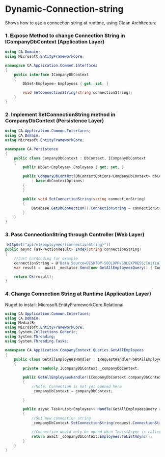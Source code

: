 # Dynamic-Connection-string
Shows how to use a connection string at runtime, using Clean Architecture

### 1. Expose Method to change Connection String in ICompanyDbContext (Application Layer)
```cs 
using CA.Domain;
using Microsoft.EntityFrameworkCore;

namespace CA.Application.Common.Interfaces
{
    public interface ICompanyDbContext
    {
        DbSet<Employee> Employees { get; set; }

        void SetConnectionString(string connectionString);
    }
}
```

### 2. Implement SetConnectionString method in CompanyDbContext (Persistence Layer)
```cs 
using CA.Application.Common.Interfaces;
using CA.Domain;
using Microsoft.EntityFrameworkCore;

namespace CA.Persistence
{
    public class CompanyDbContext : DbContext, ICompanyDbContext
    {
        public DbSet<Employee> Employees { get; set; }

        public CompanyDbContext(DbContextOptions<CompanyDbContext> dbContextOptions)
            : base(dbContextOptions)
        {
        }

        public void SetConnectionString(string connectionString)
        {
            Database.GetDbConnection().ConnectionString = connectionString;
        }
    }
}

```

### 3. Pass ConnectionString through Controller (Web Layer)
```cs 
[HttpGet("api/v1/employees/{connectionString}")]
public async Task<ActionResult> Index(string connectionString)
{
    //Just hardcoding for example
    connectionString = @"Data Source=DESKTOP-S0OLDPR\SQLEXPRESS;Initial Catalog=VidlyDB;Integrated Security=True";
    var result =  await _mediator.Send(new GetAllEmployeesQuery() { ConnectionString = connectionString });

    return Ok(result);
}
```

### 4. Change Connection String at Runtime (Application Layer)

Nuget to install: Microsoft.EntityFrameworkCore.Relational

```cs 
using CA.Application.Common.Interfaces;
using CA.Domain;
using MediatR;
using Microsoft.EntityFrameworkCore;
using System.Collections.Generic;
using System.Threading;
using System.Threading.Tasks;

namespace CA.Application.CompanyContext.Queries.GetAllEmployees
{
    public class GetAllEmployeesHandler : IRequestHandler<GetAllEmployeesQuery, List<Employee>>
    {
        private readonly ICompanyDbContext _companyDbContext;

        public GetAllEmployeesHandler(ICompanyDbContext companyDbContext)
        {
            //Note: Connection is not yet opened here
            _companyDbContext = companyDbContext;
            
        }

        public async Task<List<Employee>> Handle(GetAllEmployeesQuery request, CancellationToken cancellationToken)
        {
            //Set new connection string
            _companyDbContext.SetConnectionString(request.ConnectionString);

            //Connection would only be opend when ToListAsync is called
            return await _companyDbContext.Employees.ToListAsync();
        }
    }
}

```
